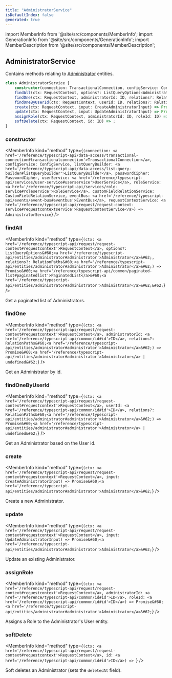 ```yaml
---
title: "AdministratorService"
isDefaultIndex: false
generated: true
---
```

<!-- This file was generated from the Vendure source. Do not modify. Instead, re-run the "docs:build" script -->
import MemberInfo from '@site/src/components/MemberInfo';
import GenerationInfo from '@site/src/components/GenerationInfo';
import MemberDescription from '@site/src/components/MemberDescription';


## AdministratorService

<GenerationInfo sourceFile="packages/core/src/service/services/administrator.service.ts" sourceLine="41" packageName="@vendure/core" />

Contains methods relating to <a href='/reference/typescript-api/entities/administrator#administrator'>Administrator</a> entities.

```ts title="Signature"
class AdministratorService {
    constructor(connection: TransactionalConnection, configService: ConfigService, listQueryBuilder: ListQueryBuilder, passwordCipher: PasswordCipher, userService: UserService, roleService: RoleService, customFieldRelationService: CustomFieldRelationService, eventBus: EventBus, requestContextService: RequestContextService)
    findAll(ctx: RequestContext, options?: ListQueryOptions<Administrator>, relations?: RelationPaths<Administrator>) => Promise<PaginatedList<Administrator>>;
    findOne(ctx: RequestContext, administratorId: ID, relations?: RelationPaths<Administrator>) => Promise<Administrator | undefined>;
    findOneByUserId(ctx: RequestContext, userId: ID, relations?: RelationPaths<Administrator>) => Promise<Administrator | undefined>;
    create(ctx: RequestContext, input: CreateAdministratorInput) => Promise<Administrator>;
    update(ctx: RequestContext, input: UpdateAdministratorInput) => Promise<Administrator>;
    assignRole(ctx: RequestContext, administratorId: ID, roleId: ID) => Promise<Administrator>;
    softDelete(ctx: RequestContext, id: ID) => ;
}
```

<div className="members-wrapper">

### constructor

<MemberInfo kind="method" type={`(connection: <a href='/reference/typescript-api/data-access/transactional-connection#transactionalconnection'>TransactionalConnection</a>, configService: ConfigService, listQueryBuilder: <a href='/reference/typescript-api/data-access/list-query-builder#listquerybuilder'>ListQueryBuilder</a>, passwordCipher: PasswordCipher, userService: <a href='/reference/typescript-api/services/user-service#userservice'>UserService</a>, roleService: <a href='/reference/typescript-api/services/role-service#roleservice'>RoleService</a>, customFieldRelationService: CustomFieldRelationService, eventBus: <a href='/reference/typescript-api/events/event-bus#eventbus'>EventBus</a>, requestContextService: <a href='/reference/typescript-api/request/request-context-service#requestcontextservice'>RequestContextService</a>) => AdministratorService`}   />


### findAll

<MemberInfo kind="method" type={`(ctx: <a href='/reference/typescript-api/request/request-context#requestcontext'>RequestContext</a>, options?: ListQueryOptions&#60;<a href='/reference/typescript-api/entities/administrator#administrator'>Administrator</a>&#62;, relations?: RelationPaths&#60;<a href='/reference/typescript-api/entities/administrator#administrator'>Administrator</a>&#62;) => Promise&#60;<a href='/reference/typescript-api/common/paginated-list#paginatedlist'>PaginatedList</a>&#60;<a href='/reference/typescript-api/entities/administrator#administrator'>Administrator</a>&#62;&#62;`}   />

Get a paginated list of Administrators.
### findOne

<MemberInfo kind="method" type={`(ctx: <a href='/reference/typescript-api/request/request-context#requestcontext'>RequestContext</a>, administratorId: <a href='/reference/typescript-api/common/id#id'>ID</a>, relations?: RelationPaths&#60;<a href='/reference/typescript-api/entities/administrator#administrator'>Administrator</a>&#62;) => Promise&#60;<a href='/reference/typescript-api/entities/administrator#administrator'>Administrator</a> | undefined&#62;`}   />

Get an Administrator by id.
### findOneByUserId

<MemberInfo kind="method" type={`(ctx: <a href='/reference/typescript-api/request/request-context#requestcontext'>RequestContext</a>, userId: <a href='/reference/typescript-api/common/id#id'>ID</a>, relations?: RelationPaths&#60;<a href='/reference/typescript-api/entities/administrator#administrator'>Administrator</a>&#62;) => Promise&#60;<a href='/reference/typescript-api/entities/administrator#administrator'>Administrator</a> | undefined&#62;`}   />

Get an Administrator based on the User id.
### create

<MemberInfo kind="method" type={`(ctx: <a href='/reference/typescript-api/request/request-context#requestcontext'>RequestContext</a>, input: CreateAdministratorInput) => Promise&#60;<a href='/reference/typescript-api/entities/administrator#administrator'>Administrator</a>&#62;`}   />

Create a new Administrator.
### update

<MemberInfo kind="method" type={`(ctx: <a href='/reference/typescript-api/request/request-context#requestcontext'>RequestContext</a>, input: UpdateAdministratorInput) => Promise&#60;<a href='/reference/typescript-api/entities/administrator#administrator'>Administrator</a>&#62;`}   />

Update an existing Administrator.
### assignRole

<MemberInfo kind="method" type={`(ctx: <a href='/reference/typescript-api/request/request-context#requestcontext'>RequestContext</a>, administratorId: <a href='/reference/typescript-api/common/id#id'>ID</a>, roleId: <a href='/reference/typescript-api/common/id#id'>ID</a>) => Promise&#60;<a href='/reference/typescript-api/entities/administrator#administrator'>Administrator</a>&#62;`}   />

Assigns a Role to the Administrator's User entity.
### softDelete

<MemberInfo kind="method" type={`(ctx: <a href='/reference/typescript-api/request/request-context#requestcontext'>RequestContext</a>, id: <a href='/reference/typescript-api/common/id#id'>ID</a>) => `}   />

Soft deletes an Administrator (sets the `deletedAt` field).


</div>
